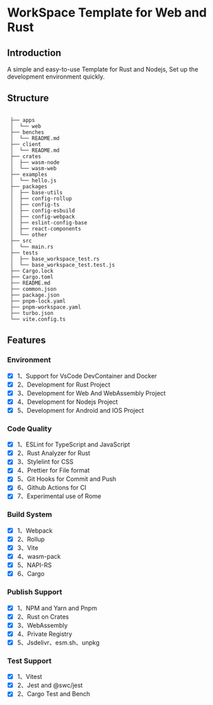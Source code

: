 # WorkSpace Template for Web and Rust

## Introduction

A simple and easy-to-use Template for Rust and Nodejs, Set up the development environment quickly.

## Structure

```text

 ├── apps
 │  └── web
 ├── benches
 │  └── README.md
 ├── client
 │  └── README.md
 ├── crates
 │  ├── wasm-node
 │  └── wasm-web
 ├── examples
 │  └── hello.js
 ├── packages
 │  ├── base-utils
 │  ├── config-rollup
 │  ├── config-ts
 │  ├── config-esbuild
 │  ├── config-webpack
 │  ├── eslint-config-base
 │  ├── react-components
 │  └── other
 ├── src
 │  └── main.rs
 ├── tests
 │  ├── base_workspace_test.rs
 │  └── base_workspace_test.test.js
 ├── Cargo.lock
 ├── Cargo.toml
 ├── README.md
 ├── common.json
 ├── package.json
 ├── pnpm-lock.yaml
 ├── pnpm-workspace.yaml
 ├── turbo.json
 └── vite.config.ts

```

## Features

### Environment

- [x] 1、Support for VsCode DevContainer and Docker
- [x] 2、Development for Rust Project
- [x] 3、Development for Web And WebAssembly Project
- [x] 4、Development for Nodejs Project
- [x] 5、Development for Android and IOS Project

### Code Quality

- [x] 1、ESLint for TypeScript and JavaScript
- [x] 2、Rust Analyzer for Rust
- [x] 3、Stylelint for CSS
- [x] 4、Prettier for File format
- [x] 5、Git Hooks for Commit and Push
- [x] 6、Github Actions for CI
- [x] 7、Experimental use of Rome

### Build System

- [x] 1、Webpack
- [x] 2、Rollup
- [x] 3、Vite
- [x] 4、wasm-pack
- [x] 5、NAPI-RS
- [x] 6、Cargo

### Publish Support

- [x] 1、NPM and Yarn and Pnpm
- [x] 2、Rust on Crates
- [x] 3、WebAssembly
- [x] 4、Private Registry
- [x] 5、Jsdelivr、esm.sh、unpkg

### Test Support

- [x] 1、Vitest
- [x] 2、Jest and @swc/jest
- [x] 2、Cargo Test and Bench
